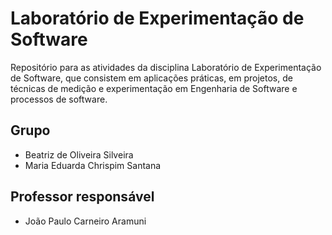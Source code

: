 # Laboratório de Experimentação de Software
Repositório para as atividades da disciplina Laboratório de Experimentação de Software, que consistem em aplicações práticas, em projetos, de técnicas de medição e experimentação em Engenharia de Software e processos de software.

## Grupo

* Beatriz de Oliveira Silveira
* Maria Eduarda Chrispim Santana

## Professor responsável

* João Paulo Carneiro Aramuni
